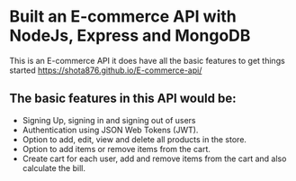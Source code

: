 # Built an E-commerce API with NodeJs, Express and MongoDB

This is an E-commerce API
it does have all the basic features to get things started
https://shota876.github.io/E-commerce-api/

## The basic features in this API would be:

- Signing Up, signing in and signing out of users
- Authentication using JSON Web Tokens (JWT).
- Option to add, edit, view and delete all products in the store.
- Option to add items or remove items from the cart.
- Create cart for each user, add and remove items from the cart and also calculate the bill.
